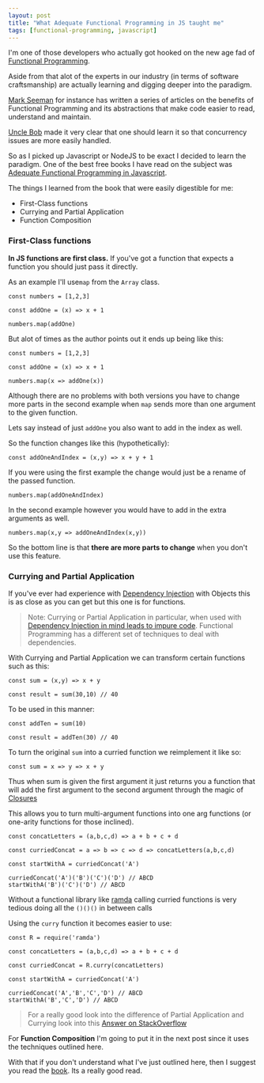 ```yaml
---
layout: post
title: "What Adequate Functional Programming in JS taught me"
tags: [functional-programming, javascript]
---
```


I'm one of those developers who actually got hooked on the new age fad of [Functional Programming][1].

Aside from that alot of the experts in our industry (in terms of software craftsmanship) are actually learning and digging deeper 
into the paradigm.

[Mark Seeman][1] for instance has written a series of articles on the benefits of Functional Programming and its abstractions that make code easier to read, understand and maintain.

[Uncle Bob][2] made it very clear that one should learn it so that concurrency issues are more easily handled.

So as I picked up Javascript or NodeJS to be exact I decided to learn the paradigm. One of the best free books I have read on the subject was [Adequate Functional Programming in Javascript][3].

The things I learned from the book that were easily digestible for me: 

* First-Class functions
* Currying and Partial Application
* Function Composition


### First-Class functions

**In JS functions are first class.** If you've got a function that expects a function you should just pass it directly. 

As an example I'll use`map` from the `Array` class.

    const numbers = [1,2,3]

    const addOne = (x) => x + 1

    numbers.map(addOne)

But alot of times as the author points out it ends up being like this:
    
    const numbers = [1,2,3]

    const addOne = (x) => x + 1

    numbers.map(x => addOne(x))

Although there are no problems with both versions you have to change more parts in the second example when `map` sends more than one argument to the given function.

Lets say instead of just `addOne` you also want to add in the index as well.

So the function changes like this (hypothetically):

    const addOneAndIndex = (x,y) => x + y + 1

If you were using the first example the change would just be a rename of the passed function.

    numbers.map(addOneAndIndex)

In the second example however you would have to add in the extra arguments as well.

    numbers.map(x,y => addOneAndIndex(x,y))

So the bottom line is that **there are more parts to change** when you don't use this feature.


### Currying and Partial Application

If you've ever had experience with [Dependency Injection][4] with Objects this is as close as you can get but this one is for functions.

> Note: Currying or Partial Application in particular, when used with [Dependency Injection in mind leads to impure code][5]. Functional Programming has a different set of techniques to deal with dependencies.


With Currying and Partial Application we can transform certain functions such as this:

    const sum = (x,y) => x + y
 
    const result = sum(30,10) // 40

To be used in this manner:
 
    const addTen = sum(10)

    const result = addTen(30) // 40

To turn the original `sum` into a curried function we reimplement it like so:

    const sum = x => y => x + y

Thus when sum is given the first argument it just returns you a function that will add the first argument to the second argument through the magic of [Closures][6]

This allows you to turn multi-argument functions into one arg functions (or one-arity functions for those inclined).

    const concatLetters = (a,b,c,d) => a + b + c + d

    const curriedConcat = a => b => c => d => concatLetters(a,b,c,d)

    const startWithA = curriedConcat('A')

    curriedConcat('A')('B')('C')('D') // ABCD
    startWithA('B')('C')('D') // ABCD

Without a functional library like [ramda][8] calling curried functions is very tedious doing all the `()()()` in between calls

Using the `curry` function it becomes easier to use:

    const R = require('ramda')

    const concatLetters = (a,b,c,d) => a + b + c + d

    const curriedConcat = R.curry(concatLetters)

    const startWithA = curriedConcat('A')

    curriedConcat('A','B','C','D') // ABCD
    startWithA('B','C','D') // ABCD
   
> For a really good look into the difference of Partial Application and Currying look into this [Answer on StackOverflow][7]

For **Function Composition** I'm going to put it in the next post since it uses the techniques outlined here.


With that if you don't understand what I've just outlined here, then I suggest you read the [book][3]. Its a really good read.

[1]: http://blog.ploeh.dk/
[2]: http://blog.cleancoder.com/uncle-bob/2017/07/11/PragmaticFunctionalProgramming.html
[3]: https://mostly-adequate.gitbooks.io/mostly-adequate-guide/
[4]: https://en.wikipedia.org/wiki/Dependency_injection
[5]: http://blog.ploeh.dk/2017/01/27/from-dependency-injection-to-dependency-rejection/
[6]: https://developer.mozilla.org/en-US/docs/Web/JavaScript/Closures
[7]: https://stackoverflow.com/questions/218025/what-is-the-difference-between-currying-and-partial-application
[8]: https://ramdajs.com/
